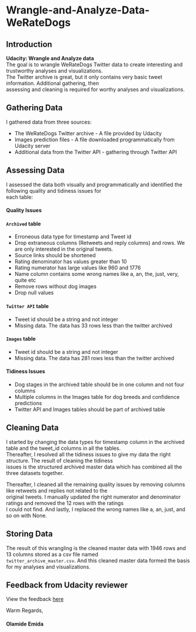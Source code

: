 # Wrangle-and-Analyze-Data-WeRateDogs

## Introduction
**Udacity: Wrangle and Analyze data** <br>
The goal is to wrangle WeRateDogs Twitter data to create interesting and trustworthy analyses and visualizations. <br>
The Twitter archive is great, but it only contains very basic tweet information. Additional gathering, then <br>
assessing and cleaning is required for worthy analyses and visualizations.


## Gathering Data
I gathered data from three sources:
- The WeRateDogs Twitter archive - A file provided by Udacity
- Images prediction files - A file downloaded programmatically from Udacity server
- Additional data from the Twitter API - gathering through Twitter API

## Assessing Data
I assessed the data both visually and programmatically and identified the following quality and tidiness issues for <br>
each table:
#### Quality Issues
#### `Archived` table

- Erroneous data type for timestamp and Tweet id
- Drop extraneous columns (Retweets and reply columns) and rows. We are only interested in the original tweets.
- Source links should be shortened
- Rating denominator has values greater than 10
- Rating numerator has large values like 960 and 1776
- Name column contains some wrong names like a, an, the, just, very, quite etc
- Remove rows without dog images
- Drop null values

#### `Twitter API` table
- Tweet id should be a string and not integer
- Missing data. The data has 33 rows less than the twitter archived

#### `Images` table
- Tweet id should be a string and not integer
- Missing data. The data has 281 rows less than the twitter archived

#### Tidiness Issues

- Dog stages in the archived table should be in one column and not four columns
- Multiple columns in the Images table for dog breeds and confidence predictions
- Twitter API and Images tables should be part of archived table

## Cleaning Data
I started by changing the data types for timestamp column in the archived table and the tweet_id columns in all the tables. <br>
Thereafter, I resolved all the tidiness issues to give my data the right structure. The result of cleaning the tidiness <br>
issues is the structured archived master data which has combined all the three datasets together.

Thereafter, I cleaned all the remaining quality issues by removing columns like retweets and replies not related to the <br>
original tweets. I manually updated the right numerator and denominator ratings and removed the 12 rows with the ratings <br> 
I could not find. And lastly, I replaced the wrong names like a, an, just, and so on with None. 

## Storing Data
The result of this wrangling is the cleaned master data with 1946 rows and 13 columns stored as a csv file named <br>
`twitter_archive_master.csv`. And this cleaned master data formed the basis for my analyses and visualizations.

## Feedback from Udacity reviewer
View the feedback [here](https://drive.google.com/file/d/1X2kwGYhrl3jJHU9JBBboxYFl5NiimupN/view?usp=sharing)

Warm Regards,
#### Olamide Emida
